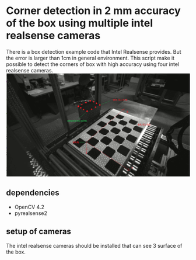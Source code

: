 # Corner detection in 2 mm accuracy of the box using multiple intel realsense cameras
There is a box detection example code that Intel Realsense provides.
But the error is larger than 1cm in general environment.
This script make it possible to detect the corners of box with high accuracy using four intel realsense cameras.
![calibration](https://github.com/araj89/MultiIntelRealsense_BoxCornerDetection/blob/master/Coordinates2.png)

## dependencies
 - OpenCV 4.2
 - pyrealsense2
 
## setup of cameras
The intel realsense cameras should be installed that can see 3 surface of the box.
  